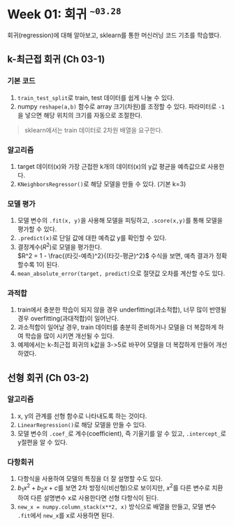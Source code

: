 # Week 01: 회귀 <sup>```~03.28```</sup> 
회귀(regression)에 대해 알아보고, sklearn를 통한 머신러닝 코드 기초를 학습했다.
## k-최근접 회귀 (Ch 03-1)
### 기본 코드
1. `train_test_split`로 train, test 데이터를 쉽게 나눌 수 있다.
2. numpy `reshape(a,b)` 함수로 array 크기(차원)를 조정할 수 있다. 파라미터로 `-1`을 넣으면 해당 위치의 크기를 자동으로 조절한다.
> sklearn에서는 train 데이터로 2차원 배열을 요구한다.
### 알고리즘
1. target 데이터(x)와 가장 근접한 k개의 데이터(x)의 y값 평균을 예측값으로 사용한다.
2. ```KNeighborsRegressor()```로 해당 모델을 만들 수 있다. (기본 k=3)
### 모델 평가
1. 모델 변수의 `.fit(x, y)`을 사용해 모델을 피팅하고, `.score(x,y)`를 통해 모델을 평가할 수 있다.
2. `.predict(x)`로 단일 값에 대한 예측값 y를 확인할 수 있다.
3. 결정계수($R^2$)로 모델을 평가한다.  
$R^2 = 1 - \frac{(타깃-예측)^2}{(타깃-평균)^2}$ 수식을 보면, 예측 결과가 정확할수록 1이 된다.
4. `mean_absolute_error(target, predict)`으로 절댓값 오차를 계산할 수도 있다.
### 과적합
1. train에서 충분한 학습이 되지 않을 경우 underfitting(과소적합), 너무 많이 반영될 경우 overfitting(과대적합)이 일어난다.
2. 과소적합이 일어날 경우, train 데이터를 충분히 준비하거나 모델을 더 복잡하게 하여 학습을 많이 시키면 개선될 수 있다.
3. 예제에서는 k-최근접 회귀의 k값을 3->5로 바꾸어 모델을 더 복잡하게 만들어 개선하였다.

## 선형 회귀 (Ch 03-2)
### 알고리즘
1. x, y의 관계를 선형 함수로 나타내도록 하는 것이다.
2. `LinearRegression()`로 해당 모델을 만들 수 있다.
3. 모델 변수의 `.coef_`로 계수(coefficient), 즉 기울기를 알 수 있고, `.intercept_`로 y절편을 알 수 있다.

### 다항회귀
1. 다항식을 사용하여 모델의 특징을 더 잘 설명할 수도 있다.
2. $b_1x^2+b_2x+c$를 보면 2차 방정식(비선형)으로 보이지만, $x^2$를 다른 변수로 치환하여 다른 설명변수 x로 사용한다면 선형 다항식이 된다.
3. `new_x = numpy.column_stack(x**2, x)` 방식으로 배열을 만들고, 모델 변수 `.fit`에서 `new_x`를 x로 사용하면 된다.
